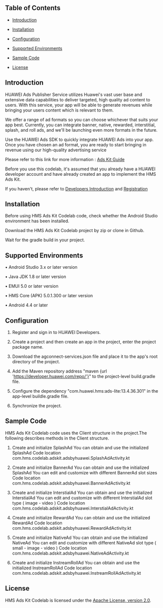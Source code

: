 ## Table of Contents


*  [Introduction](#introduction)

*  [Installation](#installation)

*  [Configuration ](#configuration )

*  [Supported Environments](#supported-environments)

*  [Sample Code](#Sample-Code)

*  [License](#license)

## Introduction

HUAWEI Ads Publisher Service utilizes Huawei's vast user base and extensive data capabilities to deliver targeted, high quality ad content to users. With this service, your app will be able to generate revenues while bringing your users content which is relevant to them.

We offer a range of ad formats so you can choose whichever that suits your app best. Currently, you can integrate banner, native, rewarded, interstitial, splash, and roll ads, and we'll be launching even more formats in the future.

Use the HUAWEI Ads SDK to quickly integrate HUAWEI Ads into your app. Once you have chosen an ad format, you are ready to start bringing in revenue using our high-quality advertising service

Please refer to this link for more information :  [Ads Kit Guide](#https://developer.huawei.com/consumer/en/doc/HMSCore-Guides-V5/publisher-service-introduction-0000001050064960-V5) 
    
Before you use this codelab, it's assumed that you already have a HUAWEI developer account and have already created an app to implement the HMS Ads Kit.

If you haven't, please refer to  [Developers Introduction](https://developer.huawei.com/consumer/en/doc/start/introduction-0000001053446472) and  [Registration](https://developer.huawei.com/consumer/en/doc/start/registration-and-verification-0000001053628148)

## Installation

Before using HMS Ads Kit Codelab code, check whether the Android Studio environment has been installed.

Download the HMS Ads Kit Codelab project by zip or clone in Github.

Wait for the gradle build in your project.

## Supported Environments

• Android Studio 3.x or later version

• Java JDK 1.8 or later version

• EMUI 5.0 or later version

• HMS Core (APK) 5.0.1.300 or later version

• Android 4.4 or later

  

## Configuration

1. Register and sign in to HUAWEI Developers.

2. Create a project and then create an app in the project, enter the project package name.

3. Download the agconnect-services.json file and place it to the app's root directory of the project.

4. Add the Maven repository address "maven {url 'https://developer.huawei.com/repo/'}" to the project-level build.gradle file.

5. Configure the dependency "com.huawei.hms:ads-lite:13.4.36.301" in the app-level buildle.gradle file.

6. Synchronize the project.

## Sample Code

HMS Ads Kit Codelab code uses the Client structure in the project.The following describes methods in the Client structure.

1) Create and initialize SplashAd
You can obtain and use the initialized SplashAd
Code location com.hms.codelab.adskit.adsbyhuawei.SplashAdActivity.kt

2) Create and initialize BannerAd
You can obtain and use the initialized SplashAd
You can edit and customize with different BannerAd slot sizes
Code location com.hms.codelab.adskit.adsbyhuawei.BannerAdActivity.kt

3) Create and initialize InterstialAd
You can obtain and use the initialized InterstialAd
You can edit and customize with different InterstialAd slot type ( image - video )
Code location com.hms.codelab.adskit.adsbyhuawei.InterstialAdActivity.kt

4) Create and initialize RewardAd
You can obtain and use the initialized RewardAd
Code location com.hms.codelab.adskit.adsbyhuawei.RewardAdActivity.kt

5) Create and initialize NativeAd
You can obtain and use the initialized NativeAd
You can edit and customize with different NativeAd slot type ( small - image - video )
Code location com.hms.codelab.adskit.adsbyhuawei.NativeAdActivity.kt

6) Create and initialize InstreamRollAd
You can obtain and use the initialized InstreamRollAd
Code location com.hms.codelab.adskit.adsbyhuawei.InstreamRollAdActivity.kt

## License

HMS Ads Kit Codelab is licensed under the [Apache License, version 2.0](http://www.apache.org/licenses/LICENSE-2.0).